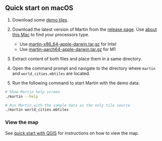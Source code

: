 ## Quick start on macOS

1. Download some [demo tiles](https://github.com/maplibre/martin/raw/main/tests/fixtures/mbtiles/world_cities.mbtiles).

2. Download the latest version of Martin from
   the [release page](https://github.com/maplibre/martin/releases/latest).
   Use [about this Mac](https://support.apple.com/en-us/116943) to find your processors type.
    * Use [martin-x86_64-apple-darwin.tar.gz](https://github.com/maplibre/martin/releases/latest/download/martin-x86_64-apple-darwin.tar.gz) for Intel
    * Use [martin-aarch64-apple-darwin.tar.gz](https://github.com/maplibre/martin/releases/latest/download/martin-aarch64-apple-darwin.tar.gz) for M1

3. Extract content of both files and place them in a same directory.

4. Open the command prompt and navigate to the directory where `martin` and `world_cities.mbtiles` are located.

5. Run the following command to start Martin with the demo data:

```bash
# Show Martin help screen
./martin --help

# Run Martin with the sample data as the only tile source
./martin world_cities.mbtiles
```

### View the map

See [quick start with QGIS](quick-start-qgis.md) for instructions on how to view the map.
